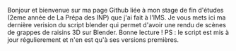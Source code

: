 Bonjour et bienvenue sur ma page Github liée à mon stage de fin d'études (2eme année de La Prépa des INP) que j'ai fait à l'IMS.
Je vous mets ici ma dernière verision du script blender qui permet d'avoir une rendu de scènes de grappes de raisins 3D sur Blender.
Bonne lecture !
PS : le script est mis à jour régulierement et n'en est qu'à ses versions premières.
